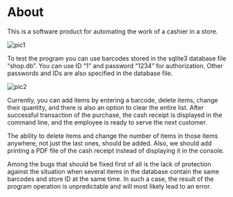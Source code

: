 # About
This is a software product for automating the work of a cashier in a store.

![pic1](https://i.imgur.com/ax3W8Gz.png)

To test the program you can use barcodes stored in the sqlite3 database file “shop.db”. 
You can use ID “1” and password “1234” for authorization. Other passwords and IDs are also specified in the database file.

![pic2](https://i.imgur.com/HPkyy8v.png)

Currently, you can add items by entering a barcode, delete items, change their quantity, and there is also an option to clear the entire list. After successful transaction of the purchase, the cash receipt is displayed in the command line, and the employee is ready to serve the next customer.

The ability to delete items and change the number of items in those items anywhere, not just the last ones, should be added. Also, we should add printing a PDF file of the cash receipt instead of displaying it in the console.

Among the bugs that should be fixed first of all is the lack of protection against the situation when several items in the database contain the same barcodes and store ID at the same time. In such a case, the result of the program operation is unpredictable and will most likely lead to an error.